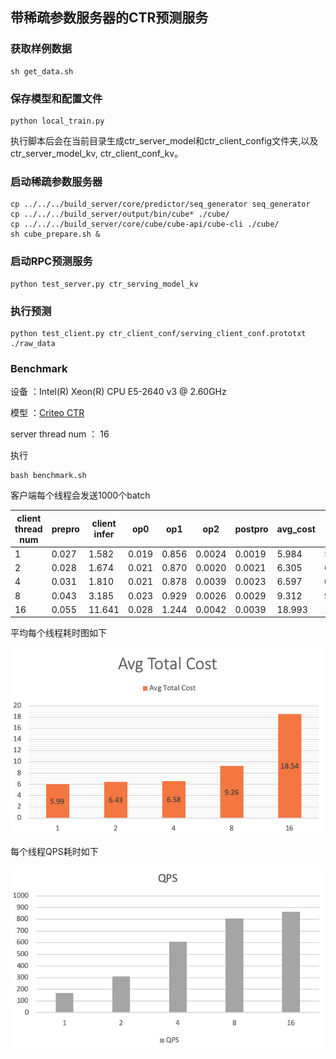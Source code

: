 ## 带稀疏参数服务器的CTR预测服务

### 获取样例数据
```
sh get_data.sh
```

### 保存模型和配置文件
```
python local_train.py
```
执行脚本后会在当前目录生成ctr_server_model和ctr_client_config文件夹,以及ctr_server_model_kv, ctr_client_conf_kv。

### 启动稀疏参数服务器
```
cp ../../../build_server/core/predictor/seq_generator seq_generator
cp ../../../build_server/output/bin/cube* ./cube/
cp ../../../build_server/core/cube/cube-api/cube-cli ./cube/
sh cube_prepare.sh &
```

### 启动RPC预测服务

```
python test_server.py ctr_serving_model_kv 
```

### 执行预测

```
python test_client.py ctr_client_conf/serving_client_conf.prototxt ./raw_data
```

### Benchmark

设备 ：Intel(R) Xeon(R) CPU E5-2640 v3 @ 2.60GHz 

模型 ：[Criteo CTR](https://github.com/PaddlePaddle/Serving/blob/develop/python/examples/ctr_criteo_with_cube/network_conf.py)

server thread num ： 16

执行
```
bash benchmark.sh
```
客户端每个线程会发送1000个batch

| client  thread num | prepro | client infer | op0    | op1   | op2    | postpro | avg_cost | qps   |
| ------------------ | ------ | ------------ | ------ | ----- | ------ | ------- | ----- | ----- |
| 1                  | 0.027  | 1.582        | 0.019  | 0.856 | 0.0024 | 0.0019  | 5.984 | 5.990 |
| 2                  | 0.028  | 1.674        | 0.021  | 0.870 | 0.0020 | 0.0021  | 6.305 | 6.432 |
| 4                  | 0.031  | 1.810        | 0.021  | 0.878 | 0.0039 | 0.0023  | 6.597 | 6.585 |
| 8                  | 0.043  | 3.185        | 0.023  | 0.929 | 0.0026 | 0.0029  | 9.312 | 9.263 |
| 16                 | 0.055  | 11.641       | 0.028  | 1.244 | 0.0042 | 0.0039  | 18.993 | 18.540 |

平均每个线程耗时图如下

![avg cost](../../../doc/criteo-cube-benchmark-avgcost.png)

每个线程QPS耗时如下

![qps](../../../doc/criteo-cube-benchmark-qps.png)

